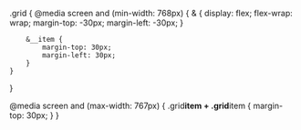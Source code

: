 .grid { @media screen and (min-width: 768px) { & { display: flex; flex-wrap: wrap; margin-top:
-30px; margin-left: -30px; }

        &__item {
            margin-top: 30px;
            margin-left: 30px;
        }
    }

}

@media screen and (max-width: 767px) { .grid**item + .grid**item { margin-top: 30px; } }
